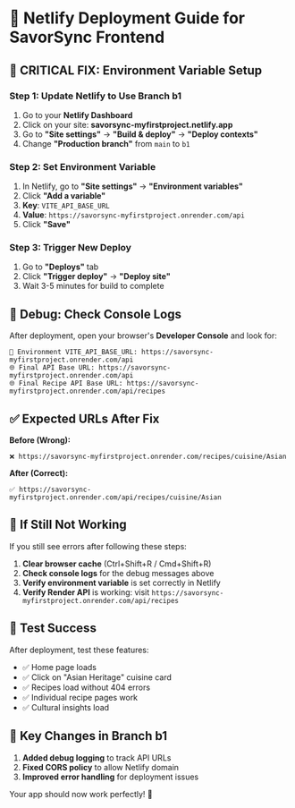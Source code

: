 # 🚀 Netlify Deployment Guide for SavorSync Frontend

## 🔧 **CRITICAL FIX: Environment Variable Setup**

### **Step 1: Update Netlify to Use Branch b1**

1. Go to your **Netlify Dashboard**
2. Click on your site: **savorsync-myfirstproject.netlify.app**
3. Go to **"Site settings"** → **"Build & deploy"** → **"Deploy contexts"**
4. Change **"Production branch"** from `main` to `b1`

### **Step 2: Set Environment Variable**

1. In Netlify, go to **"Site settings"** → **"Environment variables"**
2. Click **"Add a variable"**
3. **Key**: `VITE_API_BASE_URL`
4. **Value**: `https://savorsync-myfirstproject.onrender.com/api`
5. Click **"Save"**

### **Step 3: Trigger New Deploy**

1. Go to **"Deploys"** tab
2. Click **"Trigger deploy"** → **"Deploy site"**
3. Wait 3-5 minutes for build to complete

## 🐛 **Debug: Check Console Logs**

After deployment, open your browser's **Developer Console** and look for:

```
🔧 Environment VITE_API_BASE_URL: https://savorsync-myfirstproject.onrender.com/api
🌐 Final API Base URL: https://savorsync-myfirstproject.onrender.com/api
🌐 Final Recipe API Base URL: https://savorsync-myfirstproject.onrender.com/api/recipes
```

## ✅ **Expected URLs After Fix**

**Before (Wrong):**
```
❌ https://savorsync-myfirstproject.onrender.com/recipes/cuisine/Asian
```

**After (Correct):**
```
✅ https://savorsync-myfirstproject.onrender.com/api/recipes/cuisine/Asian
```

## 🚨 **If Still Not Working**

If you still see errors after following these steps:

1. **Clear browser cache** (Ctrl+Shift+R / Cmd+Shift+R)
2. **Check console logs** for the debug messages above
3. **Verify environment variable** is set correctly in Netlify
4. **Verify Render API** is working: visit `https://savorsync-myfirstproject.onrender.com/api/recipes`

## 📱 **Test Success**

After deployment, test these features:
- ✅ Home page loads
- ✅ Click on "Asian Heritage" cuisine card
- ✅ Recipes load without 404 errors
- ✅ Individual recipe pages work
- ✅ Cultural insights load

## 🎯 **Key Changes in Branch b1**

1. **Added debug logging** to track API URLs
2. **Fixed CORS policy** to allow Netlify domain
3. **Improved error handling** for deployment issues

Your app should now work perfectly! 🎉 